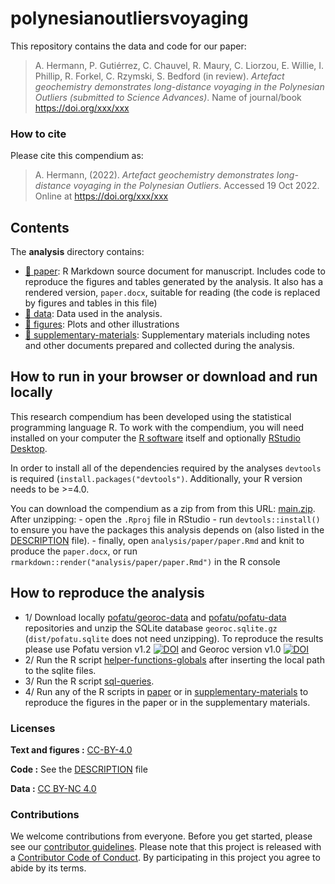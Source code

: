 
<!-- README.md is generated from README.Rmd. Please edit that file -->

# polynesianoutliersvoyaging

This repository contains the data and code for our paper:

> A. Hermann, P. Gutiérrez, C. Chauvel, R. Maury, C. Liorzou, E. Willie, I. Phillip, R. Forkel, C. Rzymski, S. Bedford (in review). *Artefact geochemistry demonstrates long-distance voyaging in the Polynesian Outliers (submitted to Science Advances)*. 
> Name of journal/book
> <https://doi.org/xxx/xxx>

### How to cite

Please cite this compendium as:

> A. Hermann, (2022). *Artefact geochemistry demonstrates long-distance voyaging in the Polynesian Outliers*. Accessed 19 Oct 2022. Online at
> <https://doi.org/xxx/xxx>

## Contents

The **analysis** directory contains:

-   [:file_folder: paper](/analysis/paper): R Markdown source document
    for manuscript. Includes code to reproduce the figures and tables
    generated by the analysis. It also has a rendered version,
    `paper.docx`, suitable for reading (the code is replaced by figures
    and tables in this file)
-   [:file_folder: data](/analysis/data): Data used in the analysis.
-   [:file_folder: figures](/analysis/figures): Plots and other
    illustrations
-   [:file_folder:
    supplementary-materials](/analysis/supplementary-materials):
    Supplementary materials including notes and other documents prepared
    and collected during the analysis.

## How to run in your browser or download and run locally

This research compendium has been developed using the statistical
programming language R. To work with the compendium, you will need
installed on your computer the [R
software](https://cloud.r-project.org/) itself and optionally [RStudio
Desktop](https://rstudio.com/products/rstudio/download/).

In order to install all of the dependencies required by the analyses
`devtools` is required (`install.packages("devtools")`. Additionally,
your R version needs to be >=4.0.

You can download the compendium as a zip from from this URL:
[main.zip](/archive/main.zip). After unzipping: - open the `.Rproj`
file in RStudio - run `devtools::install()` to ensure you have the
packages this analysis depends on (also listed in the
[DESCRIPTION](/DESCRIPTION) file). - finally, open
`analysis/paper/paper.Rmd` and knit to produce the `paper.docx`, or run
`rmarkdown::render("analysis/paper/paper.Rmd")` in the R console

## How to reproduce the analysis

-   1/ Download locally [pofatu/georoc-data](https://github.com/pofatu/georoc-data) and [pofatu/pofatu-data](https://github.com/pofatu/pofatu-data) repositories and unzip the SQLite database `georoc.sqlite.gz` (`dist/pofatu.sqlite` does not need unzipping). To reproduce the results please use Pofatu version v1.2 [![DOI](https://zenodo.org/badge/DOI/10.5281/zenodo.4726799.svg)](https://doi.org/10.5281/zenodo.4726799) and Georoc version v1.0 [![DOI](https://zenodo.org/badge/DOI/10.5281/zenodo.6782177.svg)](https://doi.org/10.5281/zenodo.6782177)
-   2/ Run the R script [helper-functions-globals](analysis/helper-functions-globals.R) after inserting the local path to the sqlite files.
-   3/ Run the R script [sql-queries](analysis/sql-queries.R).
-   4/ Run any of the R scripts in [paper](/analysis/paper) or in [supplementary-materials](/analysis/supplementary-materials) to reproduce the figures in the paper or in the supplementary materials.

### Licenses

**Text and figures :**
[CC-BY-4.0](http://creativecommons.org/licenses/by/4.0/)

**Code :** See the [DESCRIPTION](DESCRIPTION) file

**Data :** [CC BY-NC 4.0]([http://creativecommons.org/publicdomain/zero/1.0/](https://creativecommons.org/licenses/by-nc/4.0/))

### Contributions

We welcome contributions from everyone. Before you get started, please
see our [contributor guidelines](CONTRIBUTING.md). Please note that this
project is released with a [Contributor Code of Conduct](CONDUCT.md). By
participating in this project you agree to abide by its terms.
